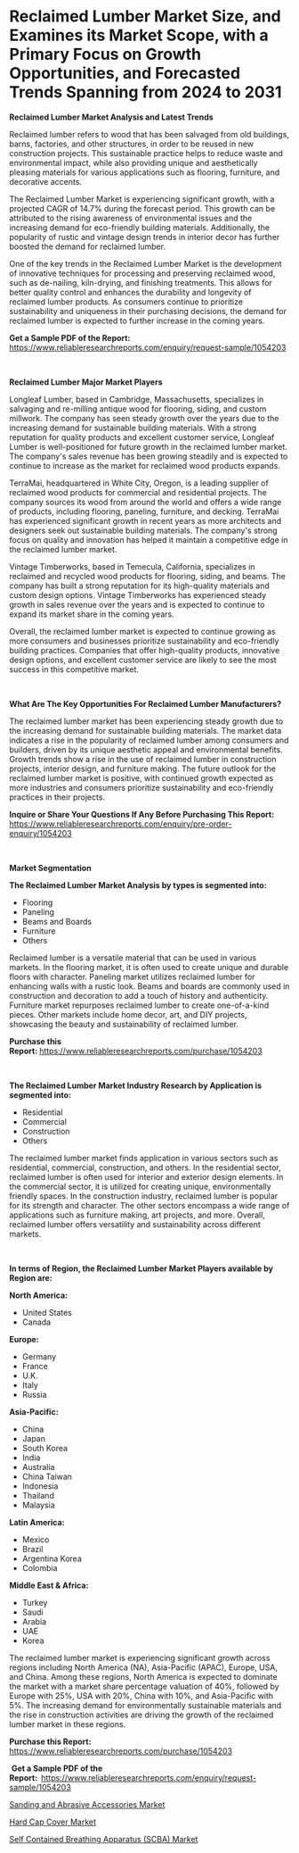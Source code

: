 <p><h1>Reclaimed Lumber Market Size, and Examines its Market Scope, with a Primary Focus on Growth Opportunities, and Forecasted Trends Spanning from 2024 to 2031</h1></p><p><strong>Reclaimed Lumber Market Analysis and Latest Trends</strong></p>
<p><p>Reclaimed lumber refers to wood that has been salvaged from old buildings, barns, factories, and other structures, in order to be reused in new construction projects. This sustainable practice helps to reduce waste and environmental impact, while also providing unique and aesthetically pleasing materials for various applications such as flooring, furniture, and decorative accents.</p><p>The Reclaimed Lumber Market is experiencing significant growth, with a projected CAGR of 14.7% during the forecast period. This growth can be attributed to the rising awareness of environmental issues and the increasing demand for eco-friendly building materials. Additionally, the popularity of rustic and vintage design trends in interior decor has further boosted the demand for reclaimed lumber.</p><p>One of the key trends in the Reclaimed Lumber Market is the development of innovative techniques for processing and preserving reclaimed wood, such as de-nailing, kiln-drying, and finishing treatments. This allows for better quality control and enhances the durability and longevity of reclaimed lumber products. As consumers continue to prioritize sustainability and uniqueness in their purchasing decisions, the demand for reclaimed lumber is expected to further increase in the coming years.</p></p>
<p><strong>Get a Sample PDF of the Report:&nbsp;</strong> <a href="https://www.reliableresearchreports.com/enquiry/request-sample/1054203">https://www.reliableresearchreports.com/enquiry/request-sample/1054203</a></p>
<p>&nbsp;</p>
<p><strong>Reclaimed Lumber Major Market Players</strong></p>
<p><p>Longleaf Lumber, based in Cambridge, Massachusetts, specializes in salvaging and re-milling antique wood for flooring, siding, and custom millwork. The company has seen steady growth over the years due to the increasing demand for sustainable building materials. With a strong reputation for quality products and excellent customer service, Longleaf Lumber is well-positioned for future growth in the reclaimed lumber market. The company's sales revenue has been growing steadily and is expected to continue to increase as the market for reclaimed wood products expands.</p><p>TerraMai, headquartered in White City, Oregon, is a leading supplier of reclaimed wood products for commercial and residential projects. The company sources its wood from around the world and offers a wide range of products, including flooring, paneling, furniture, and decking. TerraMai has experienced significant growth in recent years as more architects and designers seek out sustainable building materials. The company's strong focus on quality and innovation has helped it maintain a competitive edge in the reclaimed lumber market.</p><p>Vintage Timberworks, based in Temecula, California, specializes in reclaimed and recycled wood products for flooring, siding, and beams. The company has built a strong reputation for its high-quality materials and custom design options. Vintage Timberworks has experienced steady growth in sales revenue over the years and is expected to continue to expand its market share in the coming years.</p><p>Overall, the reclaimed lumber market is expected to continue growing as more consumers and businesses prioritize sustainability and eco-friendly building practices. Companies that offer high-quality products, innovative design options, and excellent customer service are likely to see the most success in this competitive market.</p></p>
<p>&nbsp;</p>
<p><strong>What Are The Key Opportunities For Reclaimed Lumber Manufacturers?</strong></p>
<p><p>The reclaimed lumber market has been experiencing steady growth due to the increasing demand for sustainable building materials. The market data indicates a rise in the popularity of reclaimed lumber among consumers and builders, driven by its unique aesthetic appeal and environmental benefits. Growth trends show a rise in the use of reclaimed lumber in construction projects, interior design, and furniture making. The future outlook for the reclaimed lumber market is positive, with continued growth expected as more industries and consumers prioritize sustainability and eco-friendly practices in their projects.</p></p>
<p><strong>Inquire or Share Your Questions If Any Before Purchasing This Report:</strong> <a href="https://www.reliableresearchreports.com/enquiry/pre-order-enquiry/1054203">https://www.reliableresearchreports.com/enquiry/pre-order-enquiry/1054203</a></p>
<p>&nbsp;</p>
<p><strong>Market Segmentation</strong></p>
<p><strong>The Reclaimed Lumber Market Analysis by types is segmented into:</strong></p>
<p><ul><li>Flooring</li><li>Paneling</li><li>Beams and Boards</li><li>Furniture</li><li>Others</li></ul></p>
<p><p>Reclaimed lumber is a versatile material that can be used in various markets. In the flooring market, it is often used to create unique and durable floors with character. Paneling market utilizes reclaimed lumber for enhancing walls with a rustic look. Beams and boards are commonly used in construction and decoration to add a touch of history and authenticity. Furniture market repurposes reclaimed lumber to create one-of-a-kind pieces. Other markets include home decor, art, and DIY projects, showcasing the beauty and sustainability of reclaimed lumber.</p></p>
<p><strong>Purchase this Report:&nbsp;</strong><a href="https://www.reliableresearchreports.com/purchase/1054203">https://www.reliableresearchreports.com/purchase/1054203</a></p>
<p>&nbsp;</p>
<p><strong>The Reclaimed Lumber Market Industry Research by Application is segmented into:</strong></p>
<p><ul><li>Residential</li><li>Commercial</li><li>Construction</li><li>Others</li></ul></p>
<p><p>The reclaimed lumber market finds application in various sectors such as residential, commercial, construction, and others. In the residential sector, reclaimed lumber is often used for interior and exterior design elements. In the commercial sector, it is utilized for creating unique, environmentally friendly spaces. In the construction industry, reclaimed lumber is popular for its strength and character. The other sectors encompass a wide range of applications such as furniture making, art projects, and more. Overall, reclaimed lumber offers versatility and sustainability across different markets.</p></p>
<p>&nbsp;</p>
<p><strong>In terms of Region, the Reclaimed Lumber Market Players available by Region are:</strong></p>
<p>
    <p> <strong> North America: </strong>
        <ul>
            <li>United States</li>
            <li>Canada</li>
        </ul>
        </p> 
    <p> <strong> Europe: </strong>
        <ul>
            <li>Germany</li>
            <li>France</li>
            <li>U.K.</li>
            <li>Italy</li>
            <li>Russia</li>
        </ul>
        </p> 
    <p> <strong> Asia-Pacific: </strong>
        <ul>
            <li>China</li>
            <li>Japan</li>
            <li>South Korea</li>
            <li>India</li>
            <li>Australia</li>
            <li>China Taiwan</li>
            <li>Indonesia</li>
            <li>Thailand</li>
            <li>Malaysia</li>
        </ul>
        </p> 
    <p> <strong> Latin America: </strong>
        <ul>
            <li>Mexico</li>
            <li>Brazil</li>
            <li>Argentina Korea</li>
            <li>Colombia</li>
        </ul>
        </p> 
    <p> <strong> Middle East & Africa: </strong>
        <ul>
            <li>Turkey</li>
            <li>Saudi</li>
            <li>Arabia</li>
            <li>UAE</li>
            <li>Korea</li>
        </ul>
    </p>
    </p>
<p><p>The reclaimed lumber market is experiencing significant growth across regions including North America (NA), Asia-Pacific (APAC), Europe, USA, and China. Among these regions, North America is expected to dominate the market with a market share percentage valuation of 40%, followed by Europe with 25%, USA with 20%, China with 10%, and Asia-Pacific with 5%. The increasing demand for environmentally sustainable materials and the rise in construction activities are driving the growth of the reclaimed lumber market in these regions.</p></p>
<p><strong>Purchase this Report: </strong><a href="https://www.reliableresearchreports.com/purchase/1054203">https://www.reliableresearchreports.com/purchase/1054203</a></p>
<p>&nbsp;<strong>Get a Sample PDF of the Report:&nbsp;&nbsp;</strong><a href="https://www.reliableresearchreports.com/enquiry/request-sample/1054203">https://www.reliableresearchreports.com/enquiry/request-sample/1054203</a></p>
<p><strong></strong></p>
<p><p><a href="https://view.publitas.com/reportprime-1/sanding-and-abrasive-accessories-market-analysis-examines-its-scope-on-growth-opportunities-and-forecasted-trends-spanning-from-2023-to-2030/">Sanding and Abrasive Accessories Market</a></p><p><a href="https://view.publitas.com/reportprime-1/hard-cap-cover-market-size-growth-outlook-from-2023-to-2030-projecting-at-markets-trends-analysis-by-application-regional-outlook-and-revenue/">Hard Cap Cover Market</a></p><p><a href="https://view.publitas.com/reportprime-1/self-contained-breathing-apparatus-scba-market-size-market-trends-and-growth-outlook-forecasted-for-period-from-2023-to-2030/">Self Contained Breathing Apparatus (SCBA) Market</a></p></p>